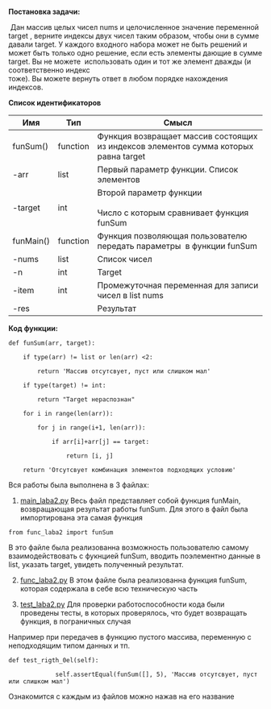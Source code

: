 **Постановка задачи:**

 Дан массив целых чисел nums и целочисленное значение переменной target , верните индексы двух чисел таким образом, чтобы они в сумме давали target. У каждого входного набора может не быть решений и может быть только одно решение, если есть элементы дающие в сумме target. Вы не можете  использовать один и тот же элемент дважды (и соответственно индекс тоже). Вы можете вернуть ответ в любом порядке нахождения индексов.

**Список идентификаторов**

| **Имя**   | **Тип**  | **Смысл**                                                                            |
| --------- | -------- | ------------------------------------------------------------------------------------ |
| funSum()  | function | Функция возвращает массив состоящих из индексов элементов сумма которых равна target |
| -arr      | list     | Первый параметр функции. Список элементов                                            |
| -target   | int      | Второй параметр функции<br><br>Число с которым сравнивает функция funSum             |
| funMain() | function | Функция позволяющая пользователю передать параметры  в функции funSum                |
| -nums     | list     | Список чисел                                                                         |
| -n        | int      | Target                                                                               |
| -item     | int      | Промежуточная переменная для записи чисел в list nums                                |
| -res      |          | Результат                                                                            |

**Код функции:**

```
def funSum(arr, target):

    if type(arr) != list or len(arr) <2:

        return 'Массив отсутсвует, пуст или слишком мал'

    if type(target) != int:

        return "Target нераспознан"

    for i in range(len(arr)):

        for j in range(i+1, len(arr)):

            if arr[i]+arr[j] == target:

                return [i, j]

    return 'Отсутсвует комбинация элементов подходящих условию'
```

Вся работы была выполнена в 3 файлах:

1) [main_laba2.py](https://github.com/Emin228/proga-python/blob/main/labs/lab№2/main_laba2.py) 
Весь файл представляет собой функция funMain, возвращающая результат работы funSum.
Для этого в файл была импортирована эта самая функция 
```
from func_laba2 import funSum
```
В это файле была реализованна возможность пользователю самому взаимодействовать с фукнцией funSum, вводить поэлементно данные в list, указать target, увидеть полученный результат.  

2) [func_laba2.py](https://github.com/Emin228/proga-python/blob/main/labs/lab№2/func_laba2.py)
В этом файле была реализованна функция funSum, которая содержала в себе всю техническую часть

3) [test_laba2.py](https://github.com/Emin228/proga-python/blob/main/labs/lab№2/test_laba2.py)
Для проверки работоспособности кода были проведены тесты, в которых проверялось, что будет возвращать функция, в пограничных случая

Например при передачев в функцию пустого массива, переменную с неподходящим типом данных и тп.
```
def test_rigth_0el(self):

             self.assertEqual(funSum([], 5), 'Массив отсутсвует, пуст или слишком мал')
```

Ознакомится c каждым из файлов можно нажав на его название
